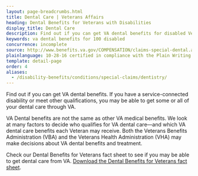 ```yaml
---
layout: page-breadcrumbs.html
title: Dental Care | Veterans Affairs 
heading: Dental Benefits for Veterans with Disabilities
display_title: Dental Care
description: Find out if you can get VA dental benefits for disabled Veterans. If you have a service-connected disability or meet other qualifications, you may be able to get some or all of your dental care through VA.
keywords: va dental benefits for 100 disabled 
concurrence: incomplete
source: http://www.benefits.va.gov/COMPENSATION/claims-special-dental.asp
plainlanguage: 10-28-16 certified in compliance with the Plain Writing Act
template: detail-page
order: 4
aliases:
  - /disability-benefits/conditions/special-claims/dentistry/
---
```


<div class="va-introtext">

Find out if you can get VA dental benefits. If you have a service-connected disability or meet other qualifications, you may be able to get some or all of your dental care through VA.

</div>

VA Dental benefits are not the same as other VA medical benefits. We look at many factors to decide who qualifies for VA dental care—and which VA dental care benefits each Veteran may receive. Both the Veterans Benefits Administration (VBA) and the Veterans Health Administration (VHA) may make decisions about VA dental benefits and treatment. 

Check our Dental Benefits for Veterans fact sheet to see if you may be able to get dental care from VA. [Download the Dental Benefits for Veterans fact sheet](https://www.va.gov/healthbenefits/resources/publications/IB10-442_dental_benefits_for_veterans_2_14.pdf).



